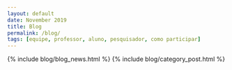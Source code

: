 ```yaml
---
layout: default
date: November 2019
title: Blog
permalink: /blog/
tags: [equipe, professor, aluno, pesquisador, como participar]
---
```


{% include blog/blog_news.html %}
{% include blog/category_post.html %}